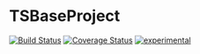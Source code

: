 ﻿TSBaseProject
==========

[![Build Status](https://travis-ci.org/dsherret/ts-base-project.svg)](https://travis-ci.org/dsherret/ts-base-project)
[![Coverage Status](https://coveralls.io/repos/dsherret/ts-base-project/badge.svg?branch=master&service=github)](https://coveralls.io/github/dsherret/ts-base-project?branch=master)
[![experimental](http://badges.github.io/stability-badges/dist/experimental.svg)](http://github.com/badges/stability-badges)

